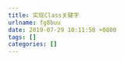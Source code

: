 ```yaml
---
title: 实现Class关键字
urlname: fg8buu
date: 2019-07-29 10:11:58 +0800
tags: []
categories: []
---
```


<!doctype html><div data-lake-element="root" class="lake-engine lake-typography-traditional" data-parser-by="lake2html"></div>
